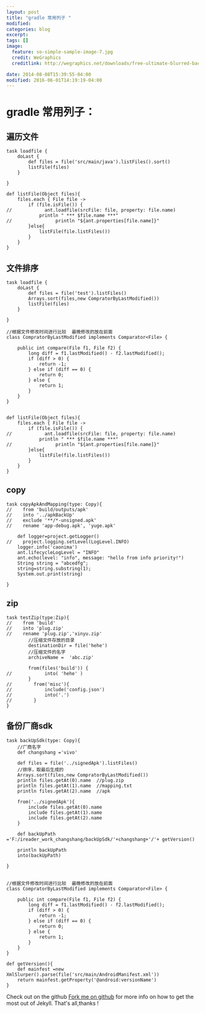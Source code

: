 ```yaml
---
layout: post
title: "gradle 常用列子 "
modified:
categories: blog
excerpt:
tags: []
image:
  feature: so-simple-sample-image-7.jpg
  credit: WeGraphics
  creditlink: http://wegraphics.net/downloads/free-ultimate-blurred-background-pack/

date: 2014-08-08T15:39:55-04:00
modified: 2016-06-01T14:19:19-04:00
---
```

# gradle 常用列子： #

## 遍历文件 ##
	task loadfile {
	    doLast {
	        def files = file('src/main/java').listFiles().sort()
	        listFile(files)
	    }
	
	}
	
	def listFile(Object files){
	    files.each { File file ->
	        if (file.isFile()) {
	//            ant.loadfile(srcFile: file, property: file.name)
	            println " *** $file.name ***"
	//                println "${ant.properties[file.name]}"
	        }else{
	            listFile(file.listFiles())
	        }
	    }
	}



## 文件排序 ##
	
	task loadfile {
	    doLast {
	        def files = file('test').listFiles()
	        Arrays.sort(files,new CompratorByLastModified())
	        listFile(files)
	    }
	
	}
	
	//根据文件修改时间进行比较  最晚修改的放在前面
	class CompratorByLastModified implements Comparator<File> {
	
	    public int compare(File f1, File f2) {
	        long diff = f1.lastModified() - f2.lastModified();
	        if (diff > 0) {
	            return -1;
	        } else if (diff == 0) {
	            return 0;
	        } else {
	            return 1;
	        }
	    }
	}
	
	
	def listFile(Object files){
	    files.each { File file ->
	        if (file.isFile()) {
	//            ant.loadfile(srcFile: file, property: file.name)
	            println " *** $file.name ***"
	//                println "${ant.properties[file.name]}"
	        }else{
	            listFile(file.listFiles())
	        }
	    }
	}



## copy ##

	task copyApkAndMapping(type: Copy){
	//    from 'build/outputs/apk'
	//    into '../apkBackUp'
	//    exclude '**/*-unsigned.apk'
	//    rename 'app-debug.apk', 'yuge.apk'
	
	    def logger=project.getLogger()
	//    project.logging.setLevel(LogLevel.INFO)
	    logger.info('caonima')
	    ant.lifecycleLogLevel = "INFO"
	    ant.echo(level: "info", message: "hello from info priority!")
	    String string = "abcedfg";
	    string=string.substring(1);
	    System.out.print(string)
	
	}

## zip ##
	task testZip(type:Zip){
	//    from 'build'
	//    into 'plug.zip'
	//    rename 'plug.zip','xinyu.zip'
			//压缩文件存放的目录
	        destinationDir = file('hehe')
			//压缩文件的名字
	        archiveName =  'abc.zip'
	
	        from(files('build')) {
	//            into( 'hehe' )
	        }
	//        from('misc'){
	//            include('config.json')
	//            into('.')
	//        }
	}


## 备份厂商sdk ##

	task backUpSdk(type: Copy){
	    //厂商名字
	    def changshang ='vivo'
	
	    def files = file('../signedApk').listFiles()
	    //排序，取最后生成的
	    Arrays.sort(files,new CompratorByLastModified())
	    println files.getAt(0).name  //plug.zip
	    println files.getAt(1).name  //mapping.txt
	    println files.getAt(2).name  //apk
	
	    from('../signedApk'){
	        include files.getAt(0).name
	        include files.getAt(1).name
	        include files.getAt(2).name
	    }
	
	    def backUpPath ='F:/ireader_work_changshang/backUpSdk/'+changshang+'/'+ getVersion()
	
	    println backUpPath
	    into(backUpPath)
	
	}
	
	
	//根据文件修改时间进行比较  最晚修改的放在前面
	class CompratorByLastModified implements Comparator<File> {
	
	    public int compare(File f1, File f2) {
	        long diff = f1.lastModified() - f2.lastModified();
	        if (diff > 0) {
	            return -1;
	        } else if (diff == 0) {
	            return 0;
	        } else {
	            return 1;
	        }
	    }
	}
	
	def getVersion(){
	    def mainfest =new XmlSlurper().parse(file('src/main/AndroidManifest.xml'))
	    return mainfest.getProperty('@android:versionName')
	}








Check out on the github [Fork me on github][Tomas' Yu] for more info on how to get the most out of Jekyll. That's all,thanks !

[Tomas' Yu]: https://github.com/TomasYu/blogs
[Tomas' Yu]: https://github.com/TomasYu/blogs